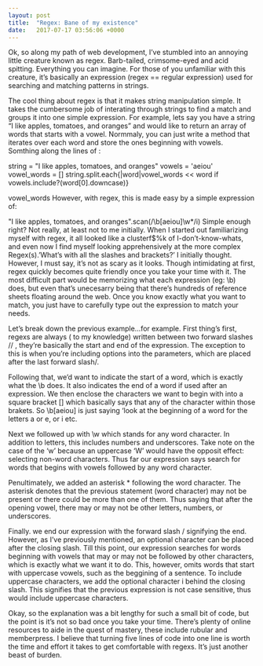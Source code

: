 ```yaml
---
layout: post
title:  "Regex: Bane of my existence"
date:   2017-07-17 03:56:06 +0000
---
```



Ok, so along my path of web development, I’ve stumbled into an annoying little creature known as regex. Barb-tailed, crimsome-eyed and acid spitting. Everything you can imagine. For those of you unfamiliar with this creature, it’s basically an expression (regex == regular expression) used for searching and matching patterns in strings.

The cool thing about regex is that it makes string manipulation simple. It takes the cumbersome job of interating through strings to find a match and groups it into one simple expression. For example, lets say you have a string “I like apples, tomatoes, and oranges” and would like to return an array of words that starts with a vowel. Normmaly, you can just write a method that iterates over each word and store the ones beginning with vowels. Somthing along the lines of :

string = "I like apples, tomatoes, and oranges"
vowels = 'aeiou'
vowel_words = []
string.split.each{|word|vowel_words << word if vowels.include?(word[0].downcase)}

vowel_words
However, with regex, this is made easy by a simple expression of:

 "I like apples, tomatoes, and oranges".scan(/\b[aeiou]\w*/i)
Simple enough right? Not really, at least not to me initially. When I started out familiarizing myself with regex, it all looked like a clusterf$%k of I-don’t-know-whats, and even now I find myself looking apprehensively at the more complex Regex(s).’What’s with all the slashes and brackets?’ I initially thought. However, I must say, it’s not as scary as it looks. Though intimidating at first, regex quickly becomes quite friendly once you take your time with it. The most difficult part would be memorizing what each expression (eg: \b) does, but even that’s unecesarry being that there’s hundreds of reference sheets floating around the web. Once you know exactly what you want to match, you just have to carefully type out the expression to match your needs.

Let’s break down the previous example…for example. First thing’s first, regexs are always ( to my knowledge) written between two forward slashes // , they’re basically the start and end of the expression. The exception to this is when you’re including options into the parameters, which are placed after the last forward slash/.

Following that, we’d want to indicate the start of a word, which is exactly what the \b does. It also indicates the end of a word if used after an expression. We then enclose the characters we want to begin with into a square bracket [] which basically says that any of the character within those brakets. So \b[aeiou] is just saying ‘look at the beginning of a word for the letters a or e, or i etc.

Next we followed up with \w which stands for any word character. In addition to letters, this includes numbers and underscores. Take note on the case of the ‘w’ because an uppercase ‘W’ would have the opposit effect: selecting non-word characters. Thus far our expression says search for words that begins with vowels followed by any word character.

Penultimately, we added an asterisk * following the word character. The asterisk denotes that the previous statement (word character) may not be present or there could be more than one of them. Thus saying that after the opening vowel, there may or may not be other letters, numbers, or underscores.

Finally. we end our expression with the forward slash / signifying the end. However, as I’ve previously mentioned, an optional character can be placed after the closing slash. Till this point, our expression searches for words beginning with vowels that may or may not be followed by other characters, which is exactly what we want it to do. This, however, omits words that start with uppercase vowels, such as the beggining of a sentence. To include uppercase characters, we add the optional character i behind the closing slash. This signifies that the previous expression is not case sensitive, thus would include uppercase characters.

Okay, so the explanation was a bit lengthy for such a small bit of code, but the point is it’s not so bad once you take your time. There’s plenty of online resources to aide in the quest of mastery, these include rubular and memberpress. I believe that turning five lines of code into one line is worth the time and effort it takes to get comfortable with regexs. It’s just another beast of burden.
